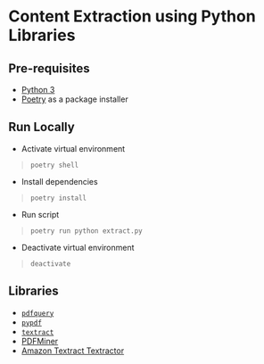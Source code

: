 # Content Extraction using Python Libraries

## Pre-requisites

* [Python 3](https://www.python.org/)
* [Poetry](https://python-poetry.org/) as a package installer

## Run Locally

* Activate virtual environment

> `poetry shell`

* Install dependencies

> `poetry install`

* Run script

> `poetry run python extract.py`

* Deactivate virtual environment

> `deactivate`

## Libraries

* [`pdfquery`](https://pypi.org/project/pdfquery/)
* [`pypdf`](https://pypi.org/project/pypdf/)
* [`textract`](https://textract.readthedocs.io/en/stable/)
* [PDFMiner](https://pypi.org/project/pdfminer/)
* [Amazon Textract Textractor](https://aws-samples.github.io/amazon-textract-textractor/index.html)


